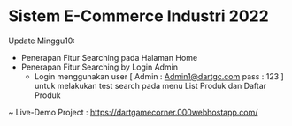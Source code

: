 # Sistem E-Commerce Industri 2022

Update Minggu10:
- Penerapan Fitur Searching pada Halaman Home
- Penerapan Fitur Searching by Login Admin
  - Login menggunakan user [ Admin : Admin1@dartgc.com pass : 123 ] untuk melakukan test search pada menu List Produk dan Daftar Produk

~ Live-Demo Project : https://dartgamecorner.000webhostapp.com/
